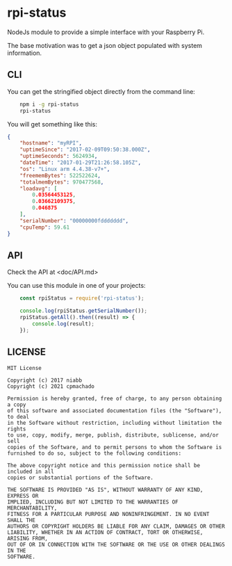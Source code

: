 # rpi-status

NodeJs module to provide a simple interface with your Raspberry Pi.

The base motivation was to get a json object populated with system
information.

## CLI

You can get the stringified object directly from the command line:


```bash
    npm i -g rpi-status
    rpi-status
```

You will get something like this:

```json
{
    "hostname": "myRPI",
    "uptimeSince": "2017-02-09T09:50:38.000Z",
    "uptimeSeconds": 5624934,
    "dateTime": "2017-01-29T21:26:58.105Z",
    "os": "Linux arm 4.4.38-v7+",
    "freememBytes": 522522624,
    "totalmemBytes": 970477568,
    "loadavg": [
        0.03564453125,
        0.03662109375,
        0.046875
    ],
    "serialNumber": "00000000fddddddd",
    "cpuTemp": 59.61
}
```

## API

Check the API at <doc/API.md>

You can use this module in one of your projects:

```javascript
    const rpiStatus = require('rpi-status');

    console.log(rpiStatus.getSerialNumber());
    rpiStatus.getAll().then((result) => {
        console.log(result);
    });
```

## LICENSE

```text
MIT License

Copyright (c) 2017 niabb
Copyright (c) 2021 cpmachado

Permission is hereby granted, free of charge, to any person obtaining a copy
of this software and associated documentation files (the "Software"), to deal
in the Software without restriction, including without limitation the rights
to use, copy, modify, merge, publish, distribute, sublicense, and/or sell
copies of the Software, and to permit persons to whom the Software is
furnished to do so, subject to the following conditions:

The above copyright notice and this permission notice shall be included in all
copies or substantial portions of the Software.

THE SOFTWARE IS PROVIDED "AS IS", WITHOUT WARRANTY OF ANY KIND, EXPRESS OR
IMPLIED, INCLUDING BUT NOT LIMITED TO THE WARRANTIES OF MERCHANTABILITY,
FITNESS FOR A PARTICULAR PURPOSE AND NONINFRINGEMENT. IN NO EVENT SHALL THE
AUTHORS OR COPYRIGHT HOLDERS BE LIABLE FOR ANY CLAIM, DAMAGES OR OTHER
LIABILITY, WHETHER IN AN ACTION OF CONTRACT, TORT OR OTHERWISE, ARISING FROM,
OUT OF OR IN CONNECTION WITH THE SOFTWARE OR THE USE OR OTHER DEALINGS IN THE
SOFTWARE.
```
